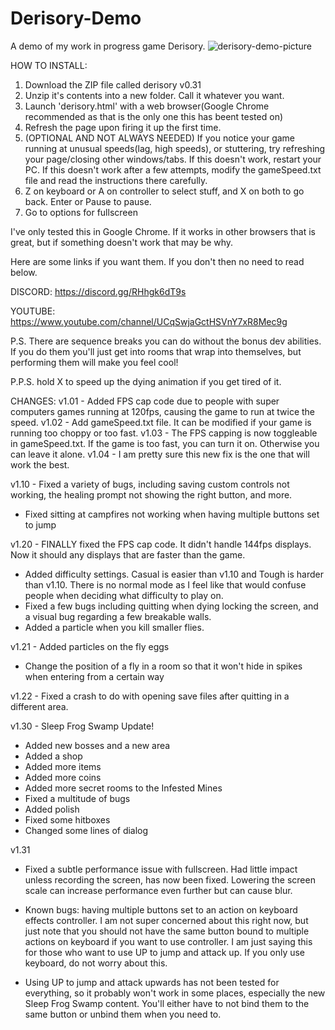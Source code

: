 # Derisory-Demo
A demo of my work in progress game Derisory.
![derisory-demo-picture](https://user-images.githubusercontent.com/94314052/141704647-ee7459f3-f05b-406d-a3cd-c550d3d52de2.png) 

HOW TO INSTALL:
 1. Download the ZIP file called derisory v0.31
 2. Unzip it's contents into a new folder. Call it whatever you want.
 3. Launch 'derisory.html' with a web browser(Google Chrome recommended as that is the only one this has beent tested on)
 4. Refresh the page upon firing it up the first time.
 5. (OPTIONAL AND NOT ALWAYS NEEDED) If you notice your game running at unusual speeds(lag, high speeds), or stuttering, try refreshing your page/closing other windows/tabs. If this doesn't work, restart your PC. If this doesn't work after a few attempts, modify the gameSpeed.txt file and read the instructions there carefully.
 6. Z on keyboard or A on controller to select stuff, and X on both to go back. Enter or Pause to pause.
 7. Go to options for fullscreen

I've only tested this in Google Chrome. If it works in other browsers that is great, but if something doesn't work that may be why.

Here are some links if you want them. If you don't then no need to read below.

DISCORD: https://discord.gg/RHhgk6dT9s

YOUTUBE: https://www.youtube.com/channel/UCqSwjaGctHSVnY7xR8Mec9g



P.S. There are sequence breaks you can do without the bonus dev abilities. If you do them you'll just get into rooms that wrap into themselves, but performing them will make you feel cool!

P.P.S. hold X to speed up the dying animation if you get tired of it.

CHANGES:
v1.01 - Added FPS cap code due to people with super computers games running at 120fps, causing the game to run at twice the speed.
v1.02 - Add gameSpeed.txt file. It can be modified if your game is running too choppy or too fast.
v1.03 - The FPS capping is now toggleable in gameSpeed.txt. If the game is too fast, you can turn it on. Otherwise you can leave it alone.
v1.04 - I am pretty sure this new fix is the one that will work the best.

v1.10 - Fixed a variety of bugs, including saving custom controls not working, the healing prompt not showing the right button, and more.
- Fixed sitting at campfires not working when having multiple buttons set to jump

v1.20 - FINALLY fixed the FPS cap code. It didn't handle 144fps displays. Now it should any displays that are faster than the game.
- Added difficulty settings. Casual is easier than v1.10 and Tough is harder than v1.10. There is no normal mode as I feel like that would confuse people when deciding what difficulty to play on.
- Fixed a few bugs including quitting when dying locking the screen, and a visual bug regarding a few breakable walls.
- Added a particle when you kill smaller flies.

v1.21 - Added particles on the fly eggs
- Change the position of a fly in a room so that it won't hide in spikes when entering from a certain way

v1.22 - Fixed a crash to do with opening save files after quitting in a different area.

v1.30 - Sleep Frog Swamp Update!
- Added new bosses and a new area
- Added a shop
- Added more items
- Added more coins
- Added more secret rooms to the Infested Mines
- Fixed a multitude of bugs
- Added polish
- Fixed some hitboxes
- Changed some lines of dialog

v1.31
- Fixed a subtle performance issue with fullscreen. Had little impact unless recording the screen, has now been fixed. Lowering the screen scale can increase performance even further but can cause blur.

* Known bugs: having multiple buttons set to an action on keyboard effects controller. I am not super concerned about this right now, but just note that you should not have the same button bound to multiple actions on keyboard if you want to use controller. I am just saying this for those who want to use UP to jump and attack up. If you only use keyboard, do not worry about this.

* Using UP to jump and attack upwards has not been tested for everything, so it probably won't work in some places, especially the new Sleep Frog Swamp content. You'll either have to not bind them to the same button or unbind them when you need to.
